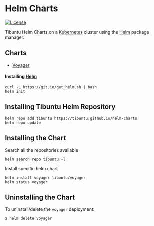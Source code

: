 # Helm Charts

[![License][license-img]][license]

[license-img]: https://img.shields.io/badge/License-Apache%202.0-blue.svg
[license]: https://github.com/tibuntu/helm-charts/blob/main/LICENSE

Tibuntu Helm Charts on a [Kubernetes](https://kubernetes.io) cluster using the
[Helm](https://helm.sh) package manager.

## Charts

- [Voyager](https://github.com/tibuntu/helm-charts/tree/main/charts/voyager)

#### Installing [Helm](https://helm.sh)

```
curl -L https://git.io/get_helm.sh | bash
helm init
```

## Installing Tibuntu Helm Repository

```
helm repo add tibuntu https://tibuntu.github.io/helm-charts
helm repo update
```

## Installing the Chart

Search all the repositories available
```
helm search repo tibuntu -l
```

Install specific helm chart
```
helm install voyager tibuntu/voyager
helm status voyager
```

## Uninstalling the Chart

To uninstall/delete the `voyager` deployment:

```
$ helm delete voyager
```
